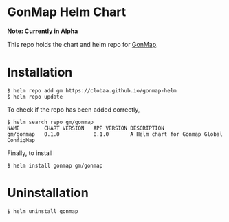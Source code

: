 # GonMap Helm Chart
**Note: Currently in Alpha**

This repo holds the chart and helm repo for [GonMap](https://github.com/clobaa/gonmap).

# Installation
```
$ helm repo add gm https://clobaa.github.io/gonmap-helm
$ helm repo update
```

To check if the repo has been added correctly,
```
$ helm search repo gm/gonmap
NAME      	CHART VERSION	APP VERSION	DESCRIPTION                              
gm/gonmap	0.1.0        	0.1.0      	A Helm chart for Gonmap Global ConfigMap
```

Finally, to install
```
$ helm install gonmap gm/gonmap
```

# Uninstallation
```
$ helm uninstall gonmap
```